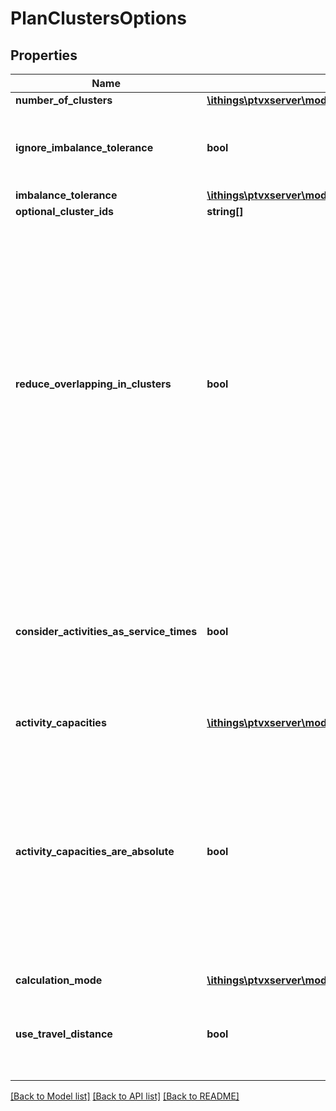 # PlanClustersOptions

## Properties
Name | Type | Description | Notes
------------ | ------------- | ------------- | -------------
**number_of_clusters** | [**\ithings\ptvxserver\model\PositiveInteger**](PositiveInteger.md) |  | 
**ignore_imbalance_tolerance** | **bool** | If false, the imbalanceTolerance parameter will be considered by the planning algorithm. If true, the imbalanceTolerance will be ignored and a probably imbalanced solution is returned. | [optional] 
**imbalance_tolerance** | [**\ithings\ptvxserver\model\Tolerance**](Tolerance.md) |  | [optional] 
**optional_cluster_ids** | **string[]** |  | [optional] 
**reduce_overlapping_in_clusters** | **bool** | Clusters are always optimized towards compactness and towards minimal driving times from the reference point to each location. Depending on the routing profile used for driving time calculation, clusters may be stretched along major roads and it is possible that two clusters visually overlap. Furthermore, a high variance among activities might also lead to overlaps. If reduceOverlappingInClusters is set to true, the algorithm tries to reduce overlapping among clusters. If there is no valid solution that avoids overlapping clusters, a valid solution with overlapping clusters is returned. Setting this parameter to true usually increases runtime because additional steps have to be executed. In addition, the activity-imbalance among clusters and the overall driving time per cluster may increase. | [optional] 
**consider_activities_as_service_times** | **bool** | If this parameter is set to true, all activity values set at a location are considered to be service times in seconds. Using service periods as activity means that estimated tour durations are balanced for each cluster instead of the total sum of activity. Therefore the value of ClusterReport.totalActivity represents the estimated tour duration for the corresponding cluster. | [optional] 
**activity_capacities** | [**\ithings\ptvxserver\model\ActivityCapacity[]**](ActivityCapacity.md) |  | [optional] 
**activity_capacities_are_absolute** | **bool** | This feature can be used only when clusters are specified. If set to true, activity capacities are taken as absolute upper bounds for specified clusters according to their input sequence. The parameter imbalanceTolerance does not play any role. This means, it could happen, that a planning location remains unplanned in the end. Furthermore, it could happen, that a cluster facility is not allocated to any planning location, i.e. the respective ClusterReport.numberOfLocations is zero and the respective ClusteredLocations.locationIds is empty. | [optional] 
**calculation_mode** | [**\ithings\ptvxserver\model\ClusterPlanningCalculationMode**](ClusterPlanningCalculationMode.md) |  | [optional] 
**use_travel_distance** | **bool** | If set to true, travel distances and not travel times are used for calculations. The value of this parameter coupled with the choice of DistanceMode in PlanClustersRequest affects the result obtained in response. | [optional] 

[[Back to Model list]](../../README.md#documentation-for-models) [[Back to API list]](../../README.md#documentation-for-api-endpoints) [[Back to README]](../../README.md)

